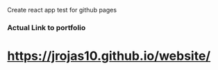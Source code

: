  Create react app test for github pages
 ### Actual Link to portfolio 
# https://jrojas10.github.io/website/
